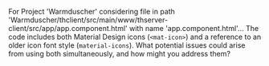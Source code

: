 For Project 'Warmduscher' considering file in path 'Warmduscher/thclient/src/main/www/thserver-client/src/app/app.component.html' with name 'app.component.html'...
The code includes both Material Design icons (`<mat-icon>`) and a reference to an older icon font style (`material-icons`). What potential issues could arise from using both simultaneously, and how might you address them?